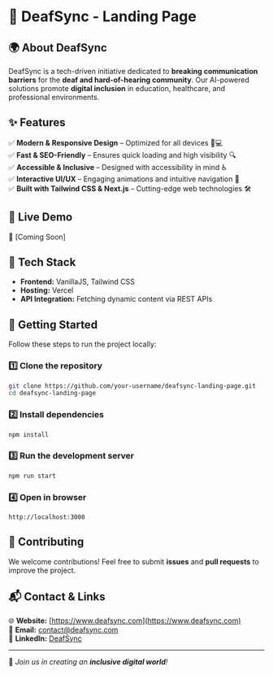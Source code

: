 # 🎯 DeafSync - Landing Page

## 🌍 About DeafSync
DeafSync is a tech-driven initiative dedicated to **breaking communication barriers** for the **deaf and hard-of-hearing community**. Our AI-powered solutions promote **digital inclusion** in education, healthcare, and professional environments.

## ✨ Features
✅ **Modern & Responsive Design** – Optimized for all devices 📱💻  
✅ **Fast & SEO-Friendly** – Ensures quick loading and high visibility 🔍  
✅ **Accessible & Inclusive** – Designed with accessibility in mind ♿  
✅ **Interactive UI/UX** – Engaging animations and intuitive navigation 🎨  
✅ **Built with Tailwind CSS & Next.js** – Cutting-edge web technologies 🛠  

## 🚀 Live Demo
🔗 [Coming Soon]

## 📂 Tech Stack
- **Frontend:** VanillaJS, Tailwind CSS
- **Hosting:** Vercel
- **API Integration:** Fetching dynamic content via REST APIs

## 📖 Getting Started
Follow these steps to run the project locally:

### 1️⃣ Clone the repository
```bash
git clone https://github.com/your-username/deafsync-landing-page.git
cd deafsync-landing-page
```

### 2️⃣ Install dependencies
```bash
npm install
```

### 3️⃣ Run the development server
```bash
npm run start
```

### 4️⃣ Open in browser
```
http://localhost:3000
```

## 🤝 Contributing
We welcome contributions! Feel free to submit **issues** and **pull requests** to improve the project.   

## 📬 Contact & Links
🌐 **Website:** [https://www.deafsync.com](https://www.deafsync.com)  
📧 **Email:** contact@deafsync.com  
💼 **LinkedIn:** [DeafSync](https://www.linkedin.com/company/deafsync)  

---
🚀 _Join us in creating an **inclusive digital world**!_
